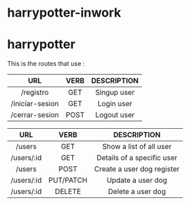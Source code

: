 # harrypotter-inwork

# harrypotter

This is the routes that use :

| URL     |            VERB           | DESCRIPTION              
|:-------:|:--------------------------:|:--------------------:
|/registro   | GET             |  Singup user |
|/iniciar-sesion| GET             | Login user|
|/cerrar-sesion | POST            | Logout user |


| URL     |            VERB           | DESCRIPTION              
|:-------:|:--------------------------:|:--------------------:
|/users      | GET       |  Show a list of all user |
|/users/:id  | GET       | Details of a specific user |
|/users      | POST      | Create a user dog register |
|/users/:id  | PUT/PATCH | Update a user dog |
|/users/:id  | DELETE    | Delete a user dog |

